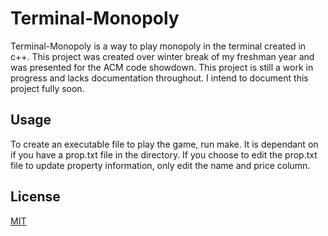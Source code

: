 # Terminal-Monopoly

Terminal-Monopoly is a way to play monopoly in the terminal created in c++. This project was created over winter break of my freshman year and was presented for the ACM code showdown. This project is still a work in progress and lacks documentation throughout. I intend to document this project fully soon. 

## Usage

To create an executable file to play the game, run make. It is dependant on if you have a prop.txt file in the directory. If you choose to edit the prop.txt file to update property information, only edit the name and price column. 



## License

[MIT](https://choosealicense.com/licenses/mit/)
